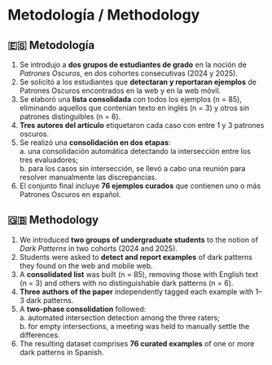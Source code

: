 # Metodología / Methodology

## 🇪🇸 Metodología
1. Se introdujo a **dos grupos de estudiantes de grado** en la noción de *Patrones Oscuros*, en dos cohortes consecutivas (2024 y 2025).  
2. Se solicitó a los estudiantes que **detectaran y reportaran ejemplos** de Patrones Oscuros encontrados en la web y en la web móvil.  
3. Se elaboró una **lista consolidada** con todos los ejemplos (n = 85), eliminando aquellos que contenían texto en inglés (n = 3) y otros sin patrones distinguibles (n = 6).  
4. **Tres autores del artículo** etiquetaron cada caso con entre 1 y 3 patrones oscuros.  
5. Se realizó una **consolidación en dos etapas**:  
   a. una consolidación automática detectando la intersección entre los tres evaluadores;  
   b. para los casos sin intersección, se llevó a cabo una reunión para resolver manualmente las discrepancias.  
6. El conjunto final incluye **76 ejemplos curados** que contienen uno o más Patrones Oscuros en español.

## 🇬🇧 Methodology
1. We introduced **two groups of undergraduate students** to the notion of *Dark Patterns* in two cohorts (2024 and 2025).  
2. Students were asked to **detect and report examples** of dark patterns they found on the web and mobile web.  
3. A **consolidated list** was built (n = 85), removing those with English text (n = 3) and others with no distinguishable dark patterns (n = 6).  
4. **Three authors of the paper** independently tagged each example with 1–3 dark patterns.  
5. A **two-phase consolidation** followed:  
   a. automated intersection detection among the three raters;  
   b. for empty intersections, a meeting was held to manually settle the differences.  
6. The resulting dataset comprises **76 curated examples** of one or more dark patterns in Spanish.
